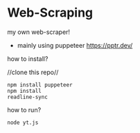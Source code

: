 # Web-Scraping
my own web-scraper!
- mainly using puppeteer
    https://pptr.dev/



how to install?

//clone this repo//

<code>npm install puppeteer</code> <br>
<code>npm install readline-sync</code>


how to run?

<code>node yt.js</code>

